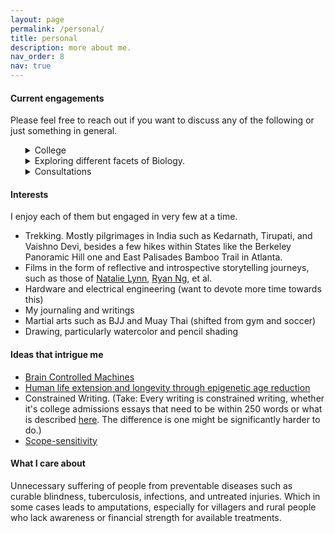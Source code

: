 ```yaml
---
layout: page
permalink: /personal/
title: personal
description: more about me.
nav_order: 8
nav: true
---
```


#### Current engagements

Please feel free to reach out if you want to discuss any of the following or just something in general.

<ul>  
<details>
  <summary> College </summary>
  <ul>
    <li>Abstract linear algebra, differential equations, microeconomics, Physics lab (classical mechanics and thermodynamics), digital creative writing (this class actually gave me the chance to write on a lot of things that I always wanted to write about). </li>
    <li>Alongside, a few clubs such as the Indian Cultural Association and Club Brazilian Jiu-Jitsu, pursuing my protein modeling research, prepping for Putnam, and finally, taking Qubit by Qubit's quantum computing course.</li>
  </ul>
</details>

  
<details>
  <summary> Exploring different facets of Biology. </summary>
Cancer systems, Longevity, Augmented animals, Neuro, etc.
</details>
  
<details>
  <summary> Consultations </summary>
Lately, I've been having some really interesting conversations! Specifically, I've been chatting with people and organizations about supporting early career researchers, fostering math communities, and exploring <a href='https://twitter.com/srijonrick/status/1643713147583471616?s=20'>gap year experiences</a>. In the past, I've had the pleasure of collaborating with organizations such as the AI Alignment Awards (formerly The Turing Prize), Emergent Ventures India, Scaler, Effective Thesis, Jane Street, and others on these topics. I've also been mentoring students on article publication and the Spirit of Ramanujan Fellowship, which has been a lot of fun.
</details>
</ul>

#### Interests
I enjoy each of them but engaged in very few at a time.

<ul>
<li>Trekking. Mostly pilgrimages in India such as Kedarnath, Tirupati, and Vaishno Devi, besides a few hikes within States like the Berkeley Panoramic Hill one and East Palisades Bamboo Trail in Atlanta.</li>
<li> Films in the form of reflective and introspective storytelling journeys, such as those of <a href='https://www.youtube.com/@nataliexlynn'>Natalie Lynn</a>, <a href='https://www.youtube.com/@RyanNgFilms'>Ryan Ng</a>, et al. </li>
<li>Hardware and electrical engineering (want to devote more time towards this)</li>
<li>My journaling and writings </li>
<li> Martial arts such as BJJ and Muay Thai (shifted from gym and soccer) </li>
<li>Drawing, particularly watercolor and pencil shading</li>
</ul>

#### Ideas that intrigue me 

<ul>
  <li><a href='https://www.youtube.com/watch?v=TFArCKhnbuY&t=5s'>Brain Controlled Machines</a> </li>
  <li><a href='https://www.youtube.com/@BryanJohnson/about'>Human life extension and longevity through epigenetic age reduction</a> </li>
  <li>Constrained Writing. (Take: Every writing is constrained writing, whether it's college admissions essays that need to be within 250 words or what is described <a href='https://www.youtube.com/watch?v=PnvPY_d0njs'>here</a>. The difference is one might be significantly harder to do.) </li>
  <li><a href='https://mindingourway.com/on-caring/'>Scope-sensitivity</a> </li>
</ul>

#### What I care about

Unnecessary suffering of people from preventable diseases such as curable blindness, tuberculosis, infections, and untreated injuries. Which in some cases leads to amputations, especially for villagers and rural people who lack awareness or financial strength for available treatments.

